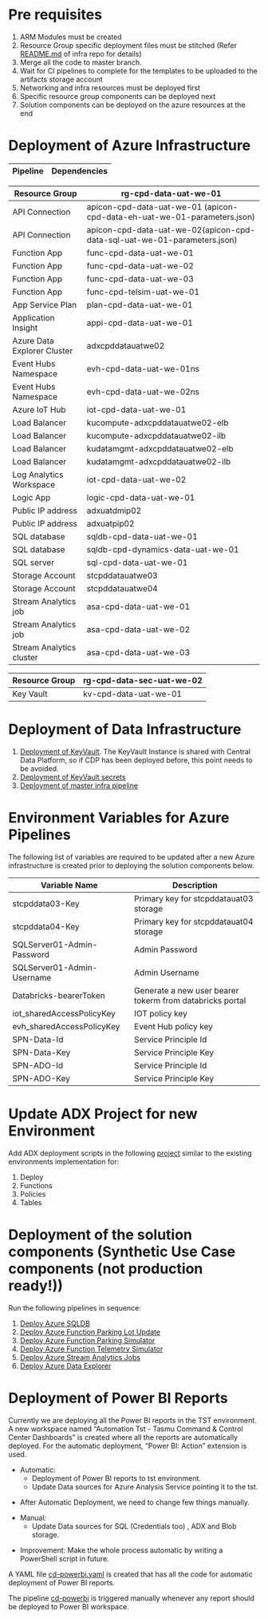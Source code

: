 # Pre requisites
1. ARM Modules must be created
1. Resource Group specific deployment files must be stitched
(Refer [README.md](https://dev.azure.com/TASMUCP/TASMU%20Central%20Platform/_git/infra?path=%2FREADME.md&_a=preview) of infra repo for details)
1. Merge all the code to master branch.
1. Wait for CI pipelines to complete for the templates to be uploaded to the artifacts storage account
1. Networking and infra resources must be deployed first
1. Specific resource group components can be deployed next
1. Solution components can be deployed on the azure resources at the end

# Deployment of Azure Infrastructure

|Pipeline|Dependencies |
|--|--|


|Resource Group|rg-cpd-data-uat-we-01|
|--|--|
|API Connection |apicon-cpd-data-uat-we-01 (apicon-cpd-data-eh-uat-we-01-parameters.json) |
|API Connection  |apicon-cpd-data-uat-we-02(apicon-cpd-data-sql-uat-we-01-parameters.json)  |
|Function App  |func-cpd-data-uat-we-01  |
|Function App  |func-cpd-data-uat-we-02  |
|Function App | func-cpd-data-uat-we-03 |
|Function App  | func-cpd-telsim-uat-we-01 |
|App Service Plan  | plan-cpd-data-uat-we-01 |
|Application Insight  | appi-cpd-data-uat-we-01 |
|Azure Data Explorer Cluster  |adxcpddatauatwe02  |
|Event Hubs Namespace   |evh-cpd-data-uat-we-01ns  |
|Event Hubs Namespace   |evh-cpd-data-uat-we-02ns  |
|Azure IoT Hub  |iot-cpd-data-uat-we-01  |
|Load Balancer  |kucompute-adxcpddatauatwe02-elb  |
|Load Balancer  |kucompute-adxcpddatauatwe02-ilb  |
|Load Balancer  |kudatamgmt-adxcpddatauatwe02-elb|
|Load Balancer  |kudatamgmt-adxcpddatauatwe02-ilb|
|Log Analytics Workspace  |iot-cpd-data-uat-we-02  |
|Logic App  |logic-cpd-data-uat-we-01  |
|Public IP address  |adxuatdmip02 |
|Public IP address  |adxuatpip02 |
|SQL database  |sqldb-cpd-data-uat-we-01  |
|SQL database  |sqldb-cpd-dynamics-data-uat-we-01  |
|SQL server  |sql-cpd-data-uat-we-01  |
|Storage Account  |stcpddatauatwe03  |
|Storage Account  |stcpddatauatwe04  |
|Stream Analytics job  |asa-cpd-data-uat-we-01  |
|Stream Analytics job  |asa-cpd-data-uat-we-02  |
|Stream Analytics cluster  |asa-cpd-data-uat-we-03  |

|Resource Group|rg-cpd-data-sec-uat-we-02|
|--|--|
|Key Vault |kv-cpd-data-uat-we-01|


# Deployment of Data Infrastructure
1. [Deployment of KeyVault](https://dev.azure.com/TASMUCP/TASMU%20Central%20Platform/_build?definitionId=488). The KeyVault Instance is shared with Central Data Platform, so if CDP has been deployed before, this point needs to be avoided.
1. [Deployment of KeyVault secrets](https://dev.azure.com/TASMUCP/TASMU%20Central%20Platform/_build?definitionId=493)
1. [Deployment of master infra pipeline](https://dev.azure.com/TASMUCP/TASMU%20Central%20Platform/_build?definitionId=511)

# Environment Variables for Azure Pipelines
The following list of variables are required to be updated after a new Azure infrastructure is created prior to deploying the solution components below.


|Variable Name| Description |
|--|--|
| stcpddata03-Key | Primary key for stcpddatauat03 storage |
| stcpddata04-Key | Primary key for stcpddatauat04 storage |
| SQLServer01-Admin-Password | Admin Password |
| SQLServer01-Admin-Username | Admin Username |
| Databricks-bearerToken | Generate a new user bearer tokerm from databricks portal |
| iot_sharedAccessPolicyKey | IOT policy key |
| evh_sharedAccessPolicyKey | Event Hub policy key |
| SPN-Data-Id | Service Principle Id |
| SPN-Data-Key | Service Principle Key |
| SPN-ADO-Id | Service Principle Id |
| SPN-ADO-Key | Service Principle Key |

# Update ADX Project for new Environment
Add ADX deployment scripts in the following [project](https://dev.azure.com/TASMUCP/TASMU%20Central%20Platform/_git/data-platform?path=%2FSmartParking%2FMcs.Tasmu.SmartParking.ADX) similar to the existing environments implementation for:
1. Deploy
1. Functions
1. Policies 
1. Tables

# Deployment of the solution components (Synthetic Use Case components (not production ready!))
Run the following pipelines in sequence:
1. [Deploy Azure SQLDB](https://dev.azure.com/TASMUCP/TASMU%20Central%20Platform/_build?definitionId=501)
1. [Deploy Azure Function Parking Lot Update](https://dev.azure.com/TASMUCP/TASMU%20Central%20Platform/_build?definitionId=543)
1. [Deploy Azure Function Parking Simulator](https://dev.azure.com/TASMUCP/TASMU%20Central%20Platform/_build?definitionId=544)
1. [Deploy Azure Function Telemetry Simulator](https://dev.azure.com/TASMUCP/TASMU%20Central%20Platform/_build?definitionId=625)
1. [Deploy Azure Stream Analytics Jobs](https://dev.azure.com/TASMUCP/TASMU%20Central%20Platform/_build?definitionId=545)
1. [Deploy Azure Data Explorer](https://dev.azure.com/TASMUCP/TASMU%20Central%20Platform/_build?definitionId=559)


# Deployment of Power BI Reports
Currently we are deploying all the Power BI reports in the TST environment. A new workspace named “Automation Tst - Tasmu Command & Control Center Dashboards” is created where all the reports are automatically deployed.
For the automatic deployment, “Power BI: Action” extension is used.
* Automatic:
  * Deployment of Power BI reports to tst environment.
  * Update Data sources for Azure Analysis Service pointing it to the tst.
- After Automatic Deployment, we need to change few things manually.
* Manual:
  * Update Data sources for SQL (Credentials too) , ADX and Blob storage.

-	Improvement: Make the whole process automatic by writing a PowerShell script in future.

A YAML file [cd-powerbi.yaml](https://dev.azure.com/TASMUCP/TASMU%20Central%20Platform/_git/data-platform?path=%2Fpipelines%2Fdeploy%2Fcd-powerbi.yml) is created that has all the code for automatic deployment of Power BI reports.

The pipeline [cd-powerbi](https://dev.azure.com/TASMUCP/TASMU%20Central%20Platform/_build?definitionId=735&_a=summary&view=runs) is triggered manually whenever any report should be deployed to Power BI workspace.






